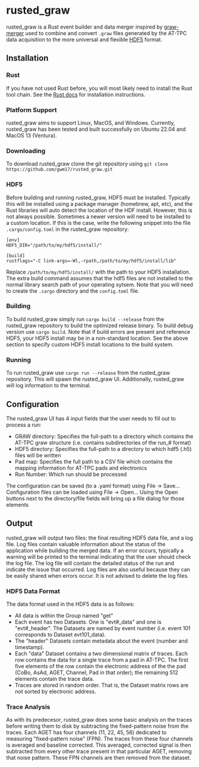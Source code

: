 # rusted_graw

rusted_graw is a Rust event builder and data merger inspired by [graw-merger](https://github.com/ATTPC/graw-merger) used to combine and convert `.graw` files generated by the AT-TPC data acquisition to the more universal and flexible [HDF5](https://www.hdfgroup.org/) format.

## Installation

### Rust

If you have not used Rust before, you will most likely need to install the Rust tool chain. See the [Rust docs](https://www.rust-lang.org/tools/install) for installation instructions.

### Platform Support

rusted_graw aims to support Linux, MacOS, and Windows. Currently, rusted_graw has been tested and built successfully on Ubuntu 22.04 and MacOS 13 (Ventura).

### Downloading

To download rusted_graw clone the git repository using `git clone https://github.com/gwm17/rusted_graw.git`

### HDF5

Before building and running rusted_graw, HDF5 must be installed. Typically this will be installed using a package manager (homebrew, apt, etc), and the Rust libraries will auto detect the location of the HDF install. However, this is not always possible. Sometimes a newer version will need to be installed to a custom location. If this is the case, write the following snippet into the file `.cargo/config.toml` in the rusted_graw repository:

```[toml]
[env]
HDF5_DIR="/path/to/my/hdf5/install/"

[build]
rustflags="-C link-args=-Wl,-rpath,/path/to/my/hdf5/install/lib"
```

Replace `/path/to/my/hdf5/install/` with the path to your HDF5 installation. The extra build command assumes that the hdf5 files are not installed to the normal library search path of your operating sytsem. Note that you will need to create the `.cargo` directory and the `config.toml` file.

### Building

To build rusted_graw simply run `cargo build --release` from the rusted_graw repository to build the optimized release binary. To build debug version use `cargo build`. Note that if build errors are present and reference HDF5, your HDF5 install may be in a non-standard location. See the above section to specify custom HDF5 install locations to the build system.

### Running

To run rusted_graw use `cargo run --release` from the rusted_graw repository. This will spawn the rusted_graw UI. Additionally, rusted_graw will log information to the terminal.

## Configuration

The rusted_graw UI has 4 input fields that the user needs to fill out to process a run:

- GRAW directory: Specifies the full-path to a directory which contains the AT-TPC graw structure (i.e. contains subdirectories of the run_# format)
- HDF5 directory: Specifies the full-path to a directory to which hdf5 (.h5) files will be written
- Pad map: Specifies the full path to a CSV file which contains the mapping information for AT-TPC pads and electronics
- Run Number: Which run should be processed

The configuration can be saved (to a .yaml format) using File -> Save...
Configuration files can be loaded using File -> Open...
Using the Open buttons next to the directory/file fields will bring up a file dialog for those elements

## Output

rusted_graw will output two files: the final resulting HDF5 data file, and a log file. Log files contain valuable information about the status of the application while building the merged data. If an error occurs, typically a warning will be printed to the terminal indicating that the user should check the log file. The log file will contain the detailed status of the run and indicate the issue that occurred. Log files are also useful because they can be easily shared when errors occur. It is not advised to delete the log files.

### HDF5 Data Format

The data format used in the HDF5 data is as follows:

- All data is within the Group named "get"
- Each event has two Datasets. One is "evt#_data" and one is "evt#_header". The Datasets are named by event number (i.e. event 101 corresponds to Dataset evt101_data).
- The "header" Datasets contain metadata about the event (number and timestamp).
- Each "data" Dataset contains a two dimensional matrix of traces. Each row contains the data for a single trace from a pad in AT-TPC. The first five elements of the row contain the electronic address of the the pad (CoBo, AsAd, AGET, Channel, Pad in that order); the remaining 512 elements contain the trace data.
- Traces are stored in random order. That is, the Dataset matrix rows are not sorted by electronic address.

### Trace Analysis

As with its predecesor, rusted_graw does some basic analysis on the traces before writing them to disk by subtracting the fixed-pattern noise from the traces. Each AGET has four channels (11, 22, 45, 56) dedicated to measuring "fixed-pattern noise" (FPN). The traces from these four channels is averaged and baseline corrected. This averaged, corrected signal is then subtracted from every other trace present in that particular AGET, removing that noise pattern. These FPN channels are then removed from the dataset.
